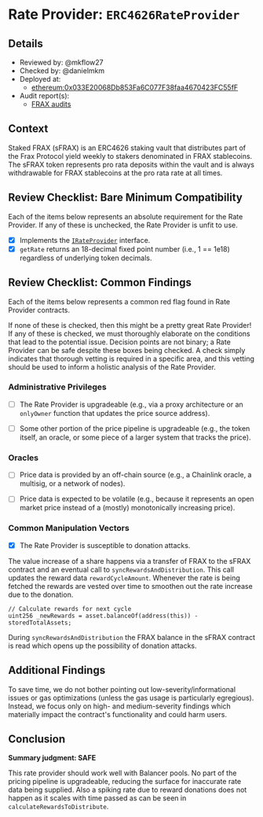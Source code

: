 # Rate Provider: `ERC4626RateProvider`

## Details
- Reviewed by: @mkflow27
- Checked by: @danielmkm
- Deployed at:
    - [ethereum:0x033E20068Db853Fa6C077F38faa4670423FC55fF](https://etherscan.io/address/0x033E20068Db853Fa6C077F38faa4670423FC55fF#code)
- Audit report(s):
    - [FRAX audits](https://docs.frax.finance/other/audits)

## Context
Staked FRAX (sFRAX) is an ERC4626 staking vault that distributes part of the Frax Protocol yield weekly to stakers denominated in FRAX stablecoins. The sFRAX token represents pro rata deposits within the vault and is always withdrawable for FRAX stablecoins at the pro rata rate at all times.

## Review Checklist: Bare Minimum Compatibility
Each of the items below represents an absolute requirement for the Rate Provider. If any of these is unchecked, the Rate Provider is unfit to use.

- [x] Implements the [`IRateProvider`](https://github.com/balancer/balancer-v2-monorepo/blob/bc3b3fee6e13e01d2efe610ed8118fdb74dfc1f2/pkg/interfaces/contracts/pool-utils/IRateProvider.sol) interface.
- [x] `getRate` returns an 18-decimal fixed point number (i.e., 1 == 1e18) regardless of underlying token decimals.

## Review Checklist: Common Findings
Each of the items below represents a common red flag found in Rate Provider contracts.

If none of these is checked, then this might be a pretty great Rate Provider! If any of these is checked, we must thoroughly elaborate on the conditions that lead to the potential issue. Decision points are not binary; a Rate Provider can be safe despite these boxes being checked. A check simply indicates that thorough vetting is required in a specific area, and this vetting should be used to inform a holistic analysis of the Rate Provider.

### Administrative Privileges
- [ ] The Rate Provider is upgradeable (e.g., via a proxy architecture or an `onlyOwner` function that updates the price source address).

- [ ] Some other portion of the price pipeline is upgradeable (e.g., the token itself, an oracle, or some piece of a larger system that tracks the price).

### Oracles
- [ ] Price data is provided by an off-chain source (e.g., a Chainlink oracle, a multisig, or a network of nodes).

- [ ] Price data is expected to be volatile (e.g., because it represents an open market price instead of a (mostly) monotonically increasing price).

### Common Manipulation Vectors
- [x] The Rate Provider is susceptible to donation attacks.

The value increase of a share happens via a transfer of FRAX to the sFRAX contract and an eventual call to `syncRewardsAndDistribution`. This call updates the reward data `rewardCycleAmount`. Whenever the rate is being fetched the rewards are vested over time to smoothen out the rate increase due to the donation.

```solidity
// Calculate rewards for next cycle
uint256 _newRewards = asset.balanceOf(address(this)) - storedTotalAssets;
```

During `syncRewardsAndDistribution` the FRAX balance in the sFRAX contract is read which opens up the possibility of donation attacks. 


## Additional Findings
To save time, we do not bother pointing out low-severity/informational issues or gas optimizations (unless the gas usage is particularly egregious). Instead, we focus only on high- and medium-severity findings which materially impact the contract's functionality and could harm users.

## Conclusion
**Summary judgment: SAFE**

This rate provider should work well with Balancer pools. No part of the pricing pipeline is upgradeable, reducing the surface for inaccurate rate data being supplied. Also a spiking rate due to reward donations does not happen as it scales with time passed as can be seen in `calculateRewardsToDistribute`. 